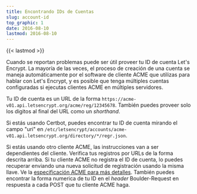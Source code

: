 ```yaml
---
title: Encontrando IDs de Cuentas
slug: account-id
top_graphic: 1
date: 2016-08-10
lastmod: 2016-08-10
---
```


{{< lastmod >}}

Cuando se reportan problemas puede ser &uacute;til proveer tu ID de cuenta Let's Encrypt. La mayor&iacute;a de las veces, el proceso de creaci&oacute;n de una cuenta se maneja autom&aacute;ticamente por el software de cliente ACME que utilizas para hablar con Let's Encrypt, y es posible que tenga m&uacute;ltiples cuentas configuradas si ejecutas clientes ACME en m&uacute;ltiples servidores.

Tu ID de cuenta es un URL de la forma `https://acme-v01.api.letsencrypt.org/acme/reg/12345678`. Tambi&eacute;n puedes proveer solo los digitos al final del URL como un *shorthand*.

Si est&aacute;s usando Certbot, puedes encontrar tu ID de cuenta mirando el campo "uri" en `/etc/letsencrypt/accounts/acme-v01.api.letsencrypt.org/directory/*/regr.json`.

Si est&aacute;s usando otro cliente ACME, las instrucciones van a ser dependientes del cliente. Verifica tus registros por URLs de la forma descrita arriba. Si tu cliente ACME no registra el ID de cuenta, lo puedes recuperar enviando una nueva solicitud de registraci&oacute;n usando la misma llave. Ve la [especificaci&oacute;n ACME para m&aacute;s detalles](https://github.com/ietf-wg-acme/acme/blob/master/draft-ietf-acme-acme.md#registration). Tambi&eacute;n puedes encontrar la forma numerica de tu ID en el *header* Boulder-Request en respuesta a cada POST que tu cliente ACME haga.